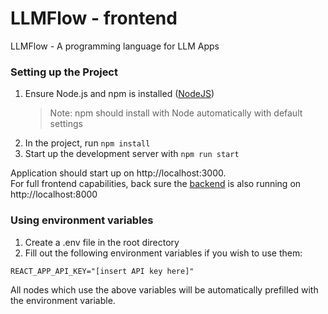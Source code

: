 # LLMFlow - frontend

LLMFlow - A programming language for LLM Apps

### Setting up the Project

1. Ensure Node.js and npm is installed ([NodeJS](https://nodejs.org/en))
   > Note: npm should install with Node automatically with default settings
2. In the project, run `npm install`
3. Start up the development server with `npm run start`

Application should start up on http://localhost:3000.  
For full frontend capabilities, back sure the [backend](https://github.com/DevArtech/llmflow-backend) is also running on http://localhost:8000

### Using environment variables

1. Create a .env file in the root directory
2. Fill out the following environment variables if you wish to use them:

```
REACT_APP_API_KEY="[insert API key here]"
```

All nodes which use the above variables will be automatically prefilled with the environment variable.

